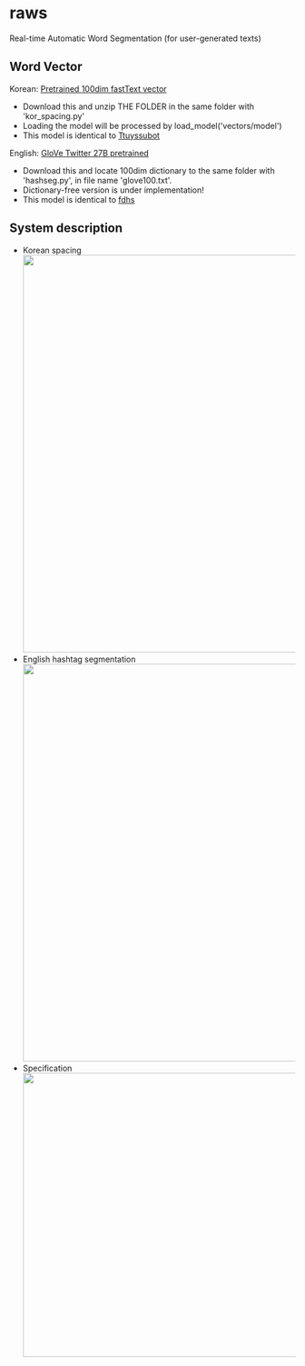 # raws
Real-time Automatic Word Segmentation (for user-generated texts)

## Word Vector 
Korean: [Pretrained 100dim fastText vector](https://drive.google.com/open?id=1jHbjOcnaLourFzNuP47yGQVhBTq6Wgor)
* Download this and unzip THE FOLDER in the same folder with 'kor_spacing.py' 
* Loading the model will be processed by load_model('vectors/model')
* This model is identical to [Ttuyssubot](https://github.com/warnikchow/ttuyssubot)

English: [GloVe Twitter 27B pretrained](http://nlp.stanford.edu/data/glove.twitter.27B.zip)
* Download this and locate 100dim dictionary to the same folder with 'hashseg.py', in file name 'glove100.txt'.
* Dictionary-free version is under implementation!
* This model is identical to [fdhs](https://github.com/warnikchow/fdhs)

## System description
* Korean spacing<br/>
<image src="https://github.com/warnikchow/raws/blob/master/fig2.png" width="700"><br/>
* English hashtag segmentation<br/>
<image src="https://github.com/warnikchow/raws/blob/master/fig2_5.png" width="700"><br/>
* Specification<br/>
<image src="https://github.com/warnikchow/raws/blob/master/table.PNG" width="500"><br/>
